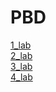 # PBD

[1_lab](./1_lab/1_lab.md)\
[2_lab](./2_lab/2_lab.md)\
[3_lab](./3_lab/3_lab.md)\
[4_lab](./4_lab/4_lab.md)